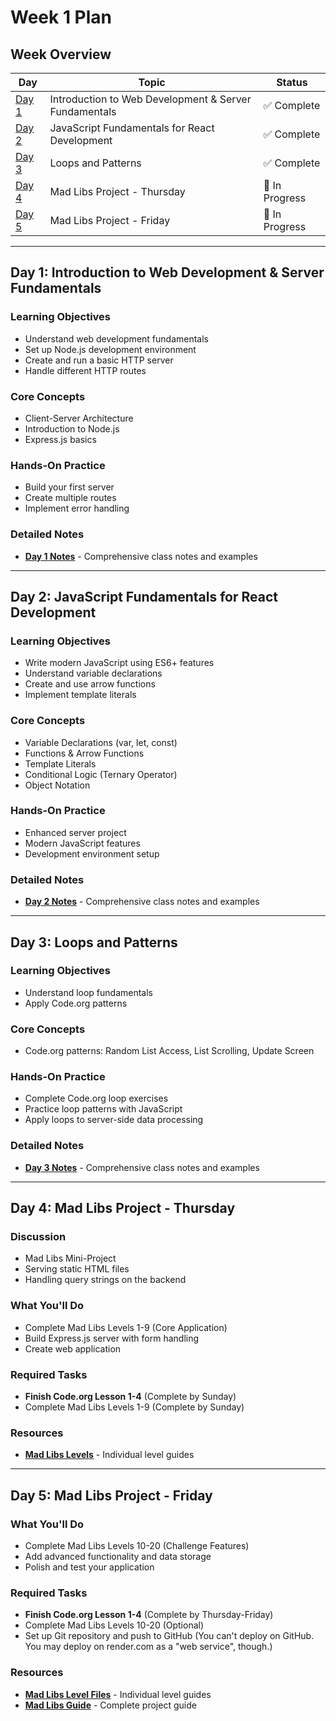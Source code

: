 # Week 1 Plan

## Week Overview

| Day | Topic | Status |
|-----|-------|--------|
| [Day 1](#day-1-introduction-to-web-development--server-fundamentals) | Introduction to Web Development & Server Fundamentals | ✅ Complete |
| [Day 2](#day-2-javascript-fundamentals-for-react-development) | JavaScript Fundamentals for React Development | ✅ Complete |
| [Day 3](#day-3-loops-and-patterns) | Loops and Patterns | ✅ Complete |
| [Day 4](#day-4-mad-libs-project---thursday) | Mad Libs Project - Thursday | 📝 In Progress |
| [Day 5](#day-5-mad-libs-project---friday) | Mad Libs Project - Friday | 📝 In Progress |

---

## Day 1: Introduction to Web Development & Server Fundamentals

### Learning Objectives
- Understand web development fundamentals
- Set up Node.js development environment
- Create and run a basic HTTP server
- Handle different HTTP routes

### Core Concepts
- Client-Server Architecture
- Introduction to Node.js
- Express.js basics

### Hands-On Practice
- Build your first server
- Create multiple routes
- Implement error handling

### Detailed Notes
- **[Day 1 Notes](./notes/week1-notes.md#day-1)** - Comprehensive class notes and examples

---

## Day 2: JavaScript Fundamentals for React Development

### Learning Objectives
- Write modern JavaScript using ES6+ features
- Understand variable declarations
- Create and use arrow functions
- Implement template literals

### Core Concepts
- Variable Declarations (var, let, const)
- Functions & Arrow Functions
- Template Literals
- Conditional Logic (Ternary Operator)
- Object Notation

### Hands-On Practice
- Enhanced server project
- Modern JavaScript features
- Development environment setup

### Detailed Notes
- **[Day 2 Notes](./notes/week1-notes.md#day-2-javascript-fundamentals-for-react-development)** - Comprehensive class notes and examples

---

## Day 3: Loops and Patterns

### Learning Objectives
- Understand loop fundamentals
- Apply Code.org patterns

### Core Concepts
- Code.org patterns: Random List Access, List Scrolling, Update Screen

### Hands-On Practice
- Complete Code.org loop exercises
- Practice loop patterns with JavaScript
- Apply loops to server-side data processing

### Detailed Notes
- **[Day 3 Notes](./notes/week1-notes.md#day-3-loops-and-patterns)** - Comprehensive class notes and examples

---

## Day 4: Mad Libs Project - Thursday

### Discussion

- Mad Libs Mini-Project
- Serving static HTML files
- Handling query strings on the backend

### What You'll Do
- Complete Mad Libs Levels 1-9 (Core Application)
- Build Express.js server with form handling
- Create web application

### Required Tasks
- **Finish Code.org Lesson 1-4** (Complete by Sunday)
- Complete Mad Libs Levels 1-9 (Complete by Sunday)

### Resources
- **[Mad Libs Levels](./mad-libs-levels/mad-libs-lv-1.md)** - Individual level guides

---

## Day 5: Mad Libs Project - Friday

### What You'll Do
- Complete Mad Libs Levels 10-20 (Challenge Features)
- Add advanced functionality and data storage
- Polish and test your application

### Required Tasks
- **Finish Code.org Lesson 1-4** (Complete by Thursday-Friday)
- Complete Mad Libs Levels 10-20 (Optional)
- Set up Git repository and push to GitHub (You can't deploy on GitHub. You may deploy on render.com as a "web service", though.)

### Resources
- **[Mad Libs Level Files](./mad-libs-levels/)** - Individual level guides
- **[Mad Libs Guide](./mad-libs-mini-project-guide-all.md)** - Complete project guide